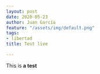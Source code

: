 ```yaml
---
layout: post
date: 2020-05-23
author: Juan García
feature: "/assets/img/default.png"
tags:
- libertad
title: Test live

---
```

This is **a test**